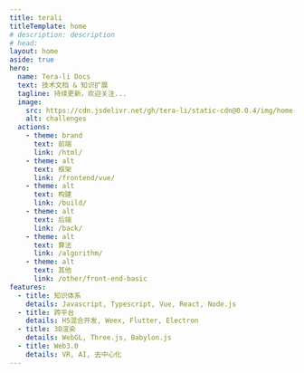 ```yaml
---
title: terali
titleTemplate: home
# description: description
# head:
layout: home
aside: true
hero:
  name: Tera-li Docs
  text: 技术文档 & 知识扩展
  tagline: 持续更新，欢迎关注...
  image:
    src: https://cdn.jsdelivr.net/gh/tera-li/static-cdn@0.0.4/img/home-bg.svg
    alt: challenges
  actions:
    - theme: brand
      text: 前端
      link: /html/
    - theme: alt
      text: 框架
      link: /frontend/vue/
    - theme: alt
      text: 构建
      link: /build/
    - theme: alt
      text: 后端
      link: /back/
    - theme: alt
      text: 算法
      link: /algorithm/
    - theme: alt
      text: 其他
      link: /other/front-end-basic
features:
  - title: 知识体系
    details: Javascript, Typescript, Vue, React, Node.js
  - title: 跨平台
    details: H5混合开发, Weex, Flutter, Electron
  - title: 3D渲染
    details: WebGL, Three.js, Babylon.js
  - title: Web3.0
    details: VR, AI, 去中心化
---
```


<!--
.md中配置权限 > config中配置
title：浏览器标签，｜ 左侧标签
titleTemplate：浏览器标签，｜ 右侧标签
description：页面描述，自动注入meta
head：页面head标签，自动注入meta
layout：页面的布局
layout: home
  hero: 定义主要内容布局，首页
  features: 描述某特性
 -->
